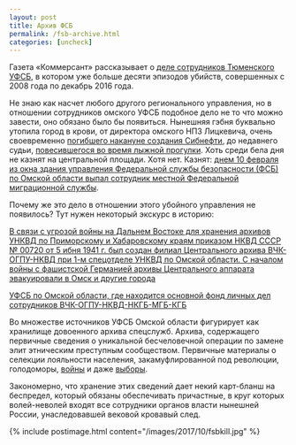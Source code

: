```yaml
---
layout: post
title: Архив ФСБ
permalink: /fsb-archive.html
categories: [uncheck]
---
```


Газета «Коммерсант» рассказывает о [деле сотрудников Тюменского УФСБ](https://www.kommersant.ru/doc/3435739), в котором уже больше десяти эпизодов убийств, совершенных с 2008 года по декабрь 2016 года.

Не знаю как насчет любого другого регионального управления, но в отношении сотрудников омского УФСБ подобное дело не то что можно завести, оно обязано было бы появиться. Нынешняя гэбня буквально утопила город в крови, от директора омского НПЗ Лицкевича, очень своевременно [погибшего накануне создания Сибнефти](http://bk55.ru/news/article/15244/), до недавнего судьи, [повесившегося во время лыжной прогулки](https://utro.ru/articles/2017/01/14/1312316.shtml). Хоть среди бела дня не казнят на центральной площади. Хотя нет. Казнят: [днем 10 февраля из окна здания управления Федеральной службы безопасности (ФСБ) по Омской области выпал сотрудник местной Федеральной миграционной службы](https://forum.omsk.com/178856-sotrudnik-fms-vypal-iz-okna-fsb-00/).

Почему же это дело в отношении этого убойного управления не появилось? Тут нужен некоторый экскурс в историю:

[В связи с угрозой войны на Дальнем Востоке для хранения архивов УНКВД по Приморскому и Хабаровскому краям приказом НКВД СССР № 00720 от 5 ибня 1941 г. был создан филиал Центрального архива ВЧК-ОГПУ-НКВД при 1-м спецотделе УНКВД по Омской области. С началом войны с фашистской Германией архивы Центрального аппарата эвакуировали в Омск и другие города](https://blog.stepanivanovichkaragodin.org/?p=7657)

[УФСБ по Омской области, где находится основной фонд личных дел сотрудников ВЧК-ОГПУ-НКВД-НКГБ-МГБ-КГБ](http://forum.mozohin.ru/index.php?topic=470.50)

Во множестве источников УФСБ Омской области фигурирует как хранилище довоенного архива спецслужб. Архива, содержащего первичные сведения о уникальной бесчеловечной операции по замене элит этническим преступным сообществом. Первичные материалы о селекции лояльности населения, закамуфлированной под революции, голодоморы, [войны](https://tropnikov.com/spartivnaya-pyatiminutka.html) и даже [выборы](https://dobrolubov.github.io/voteordie/).

Закономерно, что хранение этих сведений дает некий карт-бланш на беспредел, который обязаны обеспечивать причастные, в круг которых волей-неволей входят все сотрудники органов власти нынешней России, унаследовавшей вековой кровавый след.

{% include postimage.html content="/images/2017/10/fsbkill.jpg" %}
